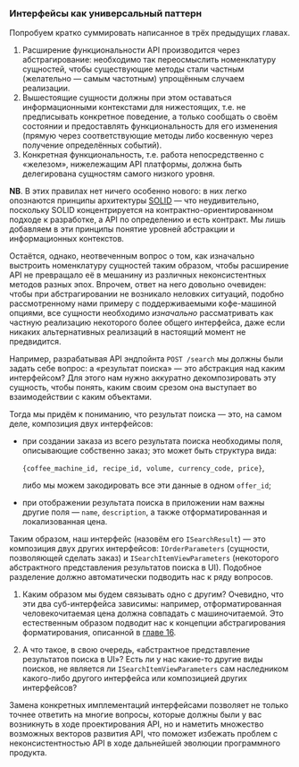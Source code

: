 ### Интерфейсы как универсальный паттерн

Попробуем кратко суммировать написанное в трёх предыдущих главах.

  1. Расширение функциональности API производится через абстрагирование: необходимо так переосмыслить номенклатуру сущностей, чтобы существующие методы стали частным (желательно — самым частотным) упрощённым случаем реализации.
  2. Вышестоящие сущности должны при этом оставаться информационными контекстами для нижестоящих, т.е. не предписывать конкретное поведение, а только сообщать о своём состоянии и предоставлять функциональность для его изменения (прямую через соответствующие методы либо косвенную через получение определённых событий).
  3. Конкретная функциональность, т.е. работа непосредственно с «железом», нижележащим API платформы, должна быть делегирована сущностям самого низкого уровня. 

**NB**. В этих правилах нет ничего особенно нового: в них легко опознаются принципы архитектуры [SOLID](https://en.wikipedia.org/wiki/SOLID) — что неудивительно, поскольку SOLID концентрируется на контрактно-ориентированном подходе к разработке, а API по определению и есть контракт. Мы лишь добавляем в эти принципы понятие уровней абстракции и информационных контекстов.

Остаётся, однако, неотвеченным вопрос о том, как изначально выстроить номенклатуру сущностей таким образом, чтобы расширение API не превращало её в мешанину из различных неконсистентных методов разных эпох. Впрочем, ответ на него довольно очевиден: чтобы при абстрагировании не возникало неловких ситуаций, подобно рассмотренному нами примеру с поддерживаемыми кофе-машиной опциями, все сущности необходимо *изначально* рассматривать как частную реализацию некоторого более общего интерфейса, даже если никаких альтернативных реализаций в настоящий момент не предвидится.

Например, разрабатывая API эндпойнта `POST /search` мы должны были задать себе вопрос: а «результат поиска» — это абстракция над каким интерфейсом? Для этого нам нужно аккуратно декомпозировать эту сущность, чтобы понять, каким своим срезом она выступает во взаимодействии с каким объектами.

Тогда мы придём к пониманию, что результат поиска — это, на самом деле, композиция двух интерфейсов:
  * при создании заказа из всего результата поиска необходимы поля, описывающие собственно заказ; это может быть структура вида:

      `{coffee_machine_id, recipe_id, volume, currency_code, price}`,

      либо мы можем закодировать все эти данные в одном `offer_id`;

  * при отображении результата поиска в приложении нам важны другие поля — `name`, `description`, а также отформатированная и локализованная цена.

Таким образом, наш интерфейс (назовём его `ISearchResult`) — это композиция двух других интерфейсов: `IOrderParameters` (сущности, позволяющей сделать заказ) и `ISearchItemViewParameters` (некоторого абстрактного представления результатов поиска в UI). Подобное разделение должно автоматически подводить нас к ряду вопросов.

  1. Каким образом мы будем связывать одно с другим? Очевидно, что эти два суб-интерфейса зависимы: например, отформатированная человекочитаемая цена должна совпадать с машиночитаемой. Это естественным образом подводит нас к концепции абстрагирования форматирования, описанной в [главе 16](#chapter15).

  2. А что такое, в свою очередь, «абстрактное представление результатов поиска в UI»? Есть ли у нас какие-то другие виды поисков, не является ли `ISearchItemViewParameters` сам наследником какого-либо другого интерфейса или композицией других интерфейсов?

Замена конкретных имплементаций интерфейсами позволяет не только точнее ответить на многие вопросы, которые должны были у вас возникнуть в ходе проектирования API, но и наметить множество возможных векторов развития API, что поможет избежать проблем с неконсистентностью API в ходе дальнейшей эволюции программного продукта.